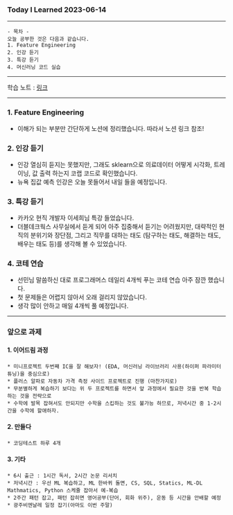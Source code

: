 ### Today I Learned 2023-06-14
---

```
- 목차 -
오늘 공부한 것은 다음과 같습니다. 
1. Feature Engineering
2. 인강 듣기
3. 특강 듣기
4. 머신러닝 코드 실습
```
---

학습 노트 : [링크](https://www.notion.so/0614-F-E-524b788039cd4e9aa0c393aba914ef6c?pvs=4)

---
### 1. Feature Engineering
 - 이해가 되는 부분만 간단하게 노션에 정리했습니다. 따라서 노션 링크 참조!

### 2. 인강 듣기
 - 인강 열심히 듣지는 못했지만, 그래도 sklearn으로 의료데이터 어떻게 시각화, 트레이닝, 값 출력 하는지 코랩 코드로 확인했습니다. 
 - 뉴욕 집값 예측 인강은 오늘 못들어서 내일 들을 예정입니다. 

### 3. 특강 듣기
 - 카카오 현직 개발자 이세희님 특강 들었습니다. 
 - 더블데크웍스 사무실에서 듣게 되어 아주 집중해서 듣기는 어려웠지만, 대략적인 현직의 분위기와 장단점, 그리고 직무를 대하는 태도 (탐구하는 태도, 해결하는 태도, 배우는 태도 등)를 생각해 볼 수 있었습니다. 

### 4. 코테 연습
 - 선민님 말씀하신 대로 프로그래머스 데일리 4개씩 푸는 코테 연습 아주 잠깐 했습니다.
 - 첫 문제들은 어렵지 않아서 오래 걸리지 않았습니다. 
 - 생각 많이 안하고 매일 4개씩 풀 예정입니다. 

---

### 앞으로 과제 
#### 1. 이어드림 과정 
    * 미니프로젝트 두번째 IC을 잘 해보자! (EDA, 머신러닝 라이브러리 사용(하이퍼 파라미터 튜닝)을 중심으로)
    * 플러스 알파로 자동차 가격 측정 사이드 프로젝트로 진행 (마찬가지로)
    * 무분별하게 복습하기 보다는 위 두 프로젝트를 하면서 앞 과정에서 필요한 것을 반복 학습하는 것을 전략으로
    * 수학에 발목 잡혀서도 안되지만 수학을 스킵하는 것도 불가능 하므로, 저녁시간 중 1-2시간을 수학에 할애하자. 

#### 2. 만들다
    * 코딩테스트 하루 4개

#### 3. 기타
    * 6시 출근 : 1시간 독서, 2시간 논문 리서치 
    * 저녁시간 : 우선 ML 복습하고, ML 한바퀴 돌면, CS, SQL, Statics, ML-DL Mathmatics, Python 스케쥴 잡아서 예-복습
    * 2주간 패턴 잡고, 패턴 잡히면 영어공부(단어, 회화 위주), 운동 등 시간을 안배할 예정
    * 광주비엔날레 일정 잡기(아마도 이번 주말)